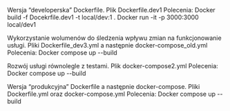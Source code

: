 Wersja “developerska” Dockerfile. Plik Dockerfile.dev1 Polecenia: Docker build -f Docekrfile.dev1 -t local/dev:1 . Docker run -it -p 3000:3000 local/dev1

Wykorzystanie wolumenów do śledzenia wpływu zmian na funkcjonowanie usługi. Pliki Dockerfile_dev3.yml a następnie docker-compose_old.yml Polecenia: Docker compose up --build

Rozwój usługi równolegle z testami. Plik docker-compose2.yml Polecenia: Docker compose up --build

Wersja “produkcyjna” Dockerfile a następnie docker-compose. Pliki Dockerfile.yml oraz docker-compose.yml Polecenia: Docker compose up --build
